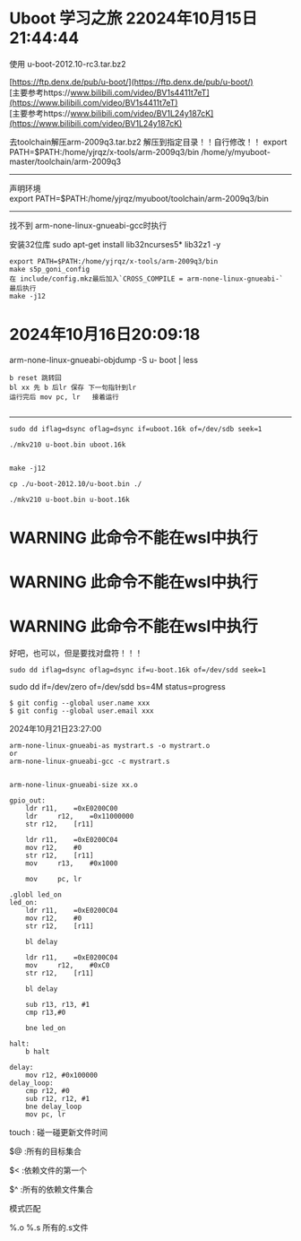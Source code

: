 # Uboot 学习之旅 22024年10月15日21:44:44

使用
u-boot-2012.10-rc3.tar.bz2  

[https://ftp.denx.de/pub/u-boot/](https://ftp.denx.de/pub/u-boot/)  
[主要参考https://www.bilibili.com/video/BV1s4411t7eT](https://www.bilibili.com/video/BV1s4411t7eT)  
[主要参考https://www.bilibili.com/video/BV1L24y187cK](https://www.bilibili.com/video/BV1L24y187cK)  


去toolchain解压arm-2009q3.tar.bz2 解压到指定目录！！自行修改！！
export PATH=$PATH:/home/yjrqz/x-tools/arm-2009q3/bin
/home/y/myuboot-master/toolchain/arm-2009q3

---
声明环境  
export PATH=$PATH:/home/yjrqz/myuboot/toolchain/arm-2009q3/bin

---
找不到 arm-none-linux-gnueabi-gcc时执行

安装32位库
sudo apt-get install lib32ncurses5* lib32z1 -y


```
export PATH=$PATH:/home/yjrqz/x-tools/arm-2009q3/bin
make s5p_goni_config
在 include/config.mkz最后加入`CROSS_COMPILE = arm-none-linux-gnueabi-`
最后执行
make -j12
```
# 2024年10月16日20:09:18

arm-none-linux-gnueabi-objdump -S u-  boot | less
```
b reset 跳转回
bl xx 先 b 后lr 保存 下一句指针到lr
运行完后 mov pc, lr   接着运行


```

---

```
sudo dd iflag=dsync oflag=dsync if=uboot.16k of=/dev/sdb seek=1

./mkv210 u-boot.bin uboot.16k


make -j12

cp ./u-boot-2012.10/u-boot.bin ./

./mkv210 u-boot.bin u-boot.16k
```



# WARNING 此命令不能在wsl中执行
# WARNING 此命令不能在wsl中执行
# WARNING 此命令不能在wsl中执行

好吧，也可以，但是要找对盘符！！！

```
sudo dd iflag=dsync oflag=dsync if=u-boot.16k of=/dev/sdd seek=1
```
sudo dd if=/dev/zero of=/dev/sdd bs=4M status=progress


```
$ git config --global user.name xxx
$ git config --global user.email xxx 
```

2024年10月21日23:27:00


```
arm-none-linux-gnueabi-as mystrart.s -o mystrart.o   
or
arm-none-linux-gnueabi-gcc -c mystrart.s  


arm-none-linux-gnueabi-size xx.o

```


```
gpio_out:
	ldr	r11,	=0xE0200C00
	ldr 	r12,	=0x11000000
	str	r12,	[r11]

	ldr	r11,	=0xE0200C04
	mov	r12,	#0
	str	r12,	[r11]
	mov 	r13, 	#0x1000
	
	mov 	pc,	lr

.globl led_on
led_on:
	ldr	r11,	=0xE0200C04
	mov	r12,	#0
	str	r12,	[r11]
	
	bl delay
	
	ldr	r11, 	=0xE0200C04
	mov 	r12,	#0xC0
	str	r12, 	[r11]
	
	bl delay
	
	sub r13, r13, #1
	cmp r13,#0
	
	bne led_on

halt:
	b halt

delay:
	mov r12, #0x100000
delay_loop:
	cmp r12, #0
	sub r12, r12, #1
	bne delay_loop
	mov pc, lr

```



touch : 碰一碰更新文件时间


$@ :所有的目标集合

$< :依赖文件的第一个

$^ :所有的依赖文件集合

模式匹配

%.o
%.s 所有的.s文件